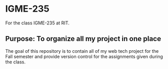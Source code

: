 # IGME-235
For the class IGME-235 at RIT. 

## Purpose: To organize all my project in one place
The goal of this repository is to contain all of my web tech project for the Fall semester and provide
version control for the assignments given during the class.
